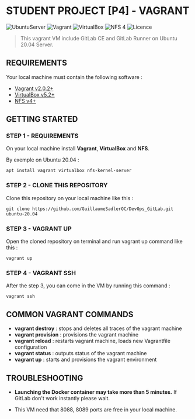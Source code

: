 # STUDENT PROJECT [P4] - **VAGRANT**

![UbuntuServer](https://img.shields.io/badge/UbuntuServer-20.04-blue.svg)
![Vagrant](https://img.shields.io/badge/Vagrant-2.0.2+-blue.svg)
![VirtualBox](https://img.shields.io/badge/VirtualBox-5.2+-blue.svg)
![NFS 4](https://img.shields.io/badge/NFS-4-blue.svg)
![Licence](https://img.shields.io/badge/Licence-GPLv3-blue.svg)

> This vagrant VM include GitLab CE and GitLab Runner on Ubuntu 20.04 Server. 

## **REQUIREMENTS**
Your local machine must contain the following software :
- [Vagrant v2.0.2+](https://www.vagrantup.com/intro/getting-started/install)
- [VirtualBox v5.2+](https://www.virtualbox.org/wiki/Linux_Downloads)
- [NFS v4+](https://doc.ubuntu-fr.org/nfs)

## **GETTING STARTED**

### **STEP 1 - REQUIREMENTS**
On your local machine install **Vagrant**, **VirtualBox** and **NFS**.

By exemple on Ubuntu 20.04 :
```shell
apt install vagrant virtualbox nfs-kernel-server
```

### **STEP 2 - CLONE THIS REPOSITORY**
Clone this repository on your local machine like this :
```shel
git clone https://github.com/GuillaumeSadlerOC/DevOps_GitLab.git ubuntu-20.04
```

### **STEP 3 - VAGRANT UP**
Open the cloned repository on terminal and run vagrant up command like this :
```shell
vagrant up
```

### **STEP 4 - VAGRANT SSH**
After the step 3, you can come in the VM by running this command :
```shell
vagrant ssh
```

## COMMON VAGRANT COMMANDS

- **vagrant destroy** : stops and deletes all traces of the vagrant machine
- **vagrant provision** : provisions the vagrant machine
- **vagrant reload** : restarts vagrant machine, loads new Vagrantfile configuration
- **vagrant status** : outputs status of the vagrant machine
- **vagrant up** : starts and provisions the vagrant environment

## TROUBLESHOOTING

- **Launching the Docker container may take more than 5 minutes.** If GitLab don't work instantly please wait.

- This VM need that 8088, 8089 ports are free in your local machine.
